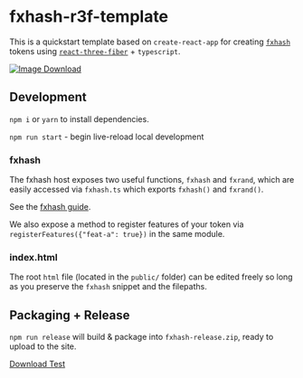 # fxhash-r3f-template

This is a quickstart template based on `create-react-app` for creating [`fxhash`](https://www.fxhash.xyz) tokens using [`react-three-fiber`](https://github.com/pmndrs/react-three-fiber) + `typescript`.

<a href="https://user-images.githubusercontent.com/5009316/142333930-565052ab-a860-4081-b6b5-3c174e5a17a9.png" download="ImageName">
  <img src="https://user-images.githubusercontent.com/5009316/142333930-565052ab-a860-4081-b6b5-3c174e5a17a9.png" alt="Image Download">
</a>

## Development

`npm i` or `yarn` to install dependencies.

`npm run start` - begin live-reload local development

### fxhash

The fxhash host exposes two useful functions, `fxhash` and `fxrand`, which are easily accessed via `fxhash.ts` which exports `fxhash()` and `fxrand()`.

See the [fxhash guide](https://www.fxhash.xyz/articles/guide-mint-generative-token).

We also expose a method to register features of your token via `registerFeatures({"feat-a": true})` in the same module.

### index.html

The root `html` file (located in the `public/` folder) can be edited freely so long as you preserve the `fxhash` snippet and the filepaths.

## Packaging + Release

`npm run release` will build & package into `fxhash-release.zip`, ready to upload to the site.

[Download Test](https://github.com/cedricwaxwing/fxhash-r3f-template/public/Strawberry-Theif-01.jpg)

